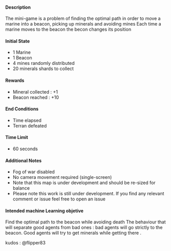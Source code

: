 #### Description
The mini-game is a problem of finding the optimal path in order to move a marine into a beacon, picking up minerals and avoiding mines
Each time a marine moves to the beacon the becon changes its position 


#### Initial State

*   1 Marine
*   1 Beacon
*   4 mines randomly distributed 
*   20 minerals shards to collect

#### Rewards

*   Mineral collected : +1
*   Beacon reached : +10

#### End Conditions

*   Time elapsed
*   Terran defeated

#### Time Limit

*   60 seconds

#### Additional Notes

*   Fog of war disabled 
*   No camera movement required (single-screen)
*   Note that this map is under development and should be re-sized for balance 
*   Please note this work is still under development. If you find any relevant comment or issue feel free to open an issue 


#### Intended machine Learning objetive 
Find the optimal path to the beacon while avoiding death
The behaviour that will separate good agents from bad ones : bad agents will go strictly to the beacon. Good agents will try to 
get minerals while getting there .


kudos : @flipper83
